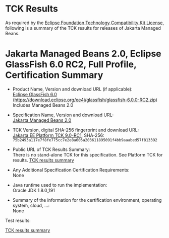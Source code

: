 TCK Results
===========

As required by the
[Eclipse Foundation Technology Compatibility Kit License](https://www.eclipse.org/legal/tck.php),
following is a summary of the TCK results for releases of Jakarta Managed Beans.

# Jakarta Managed Beans 2.0, Eclipse GlassFish 6.0 RC2, Full Profile, Certification Summary

- Product Name, Version and download URL (if applicable): <br/>
  [Eclipse GlassFish 6.0](https://eclipse-ee4j.github.io/glassfish/download)
  (https://download.eclipse.org/ee4j/glassfish/glassfish-6.0.0-RC2.zip)
  Includes Managed Beans 2.0

- Specification Name, Version and download URL: <br/>
  [Jakarta Managed Beans 2.0](https://jakarta.ee/specifications/managed-beans/2.0/)
  
- TCK Version, digital SHA-256 fingerprint and download URL: <br/>
  [Jakarta EE Platform TCK 9.0-RC1](http://download.eclipse.org/ee4j/jakartaee-tck/jakartaee9-eftl/promoted/jakarta-jakartaeetck-9.0.0-RC1.zip), SHA-256: `75b2493a117e7f8fe775cc7e2e8a605a203611895091f4bb9aaabed57f813392`

- Public URL of TCK Results Summary: <br/>
  There is no stand-alone TCK for this specification. See Platform TCK for results.
  [TCK results summary](https://eclipse-ee4j.github.io/glassfish/certifications/jakarta-full-profile/9.0-RC1/TCK-Results)

- Any Additional Specification Certification Requirements: <br/>
  None

- Java runtime used to run the implementation: <br/>
  Oracle JDK 1.8.0_191

- Summary of the information for the certification environment, operating system, cloud, ...: <br/>
  None


Test results:

[TCK results summary](https://eclipse-ee4j.github.io/glassfish/certifications/jakarta-full-profile/9.0-RC1/TCK-Results)
